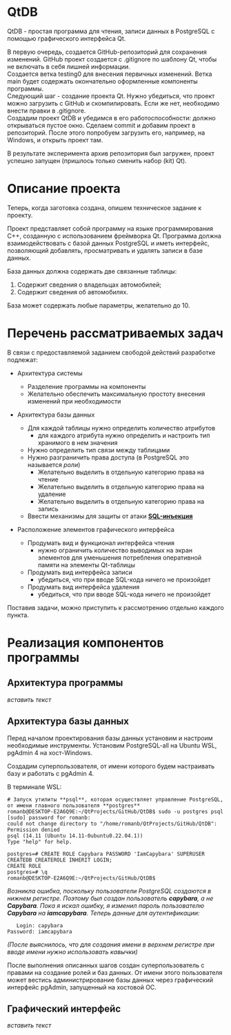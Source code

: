 # QtDB
QtDB - простая программа для чтения, записи данных в PostgreSQL с помощью графического интерфейса Qt.

В первую очередь, создается GitHub-репозиторий для сохранения изменений. GitHub проект создается с .gitignore по шаблону Qt, чтобы не включать в себя лишней информации.  
Создается ветка testing0 для внесения первичных изменений. Ветка main будет содержать окончательно оформленные компоненты программы.  
Следующий шаг - создание проекта Qt. Нужно убедиться, что проект можно загрузить с GitHub и скомпилировать. Если же нет, необходимо внести правки в .gitignore.  
Создадим проект QtDB и убедимся в его работоспособности: должно открываться пустое окно. Сделаем commit и добавим проект в репозиторий. После этого попробуем загрузить его, например, на Windows, и открыть проект там.  

В результате эксперимента архив репозитория был загружен, проект успешно запущен (пришлось только сменить набор (kit) Qt).

# Описание проекта

Теперь, когда заготовка создана, опишем техническое задание к проекту.

Проект представляет собой программу на языке программирования C++, созданную с использованием фреймворка Qt.
Программа должна взаимодействовать с базой данных PostgreSQL и иметь интерфейс, позволяющий добавлять, просматривать и удалять записи в базе данных.

База данных должна содержать две связанные таблицы:
1. Содержит сведения о владельцах автомобилей;
2. Содержит сведения об автомобилях.

База может содержать любые параметры, желательно до 10.

# Перечень рассматриваемых задач

В связи с предоставляемой заданием свободой действий разработке подлежат:

- Архитектура системы
  - Разделение программы на компоненты
  - Желательно обеспечить максимальную простоту внесения изменений при необходимости

- Архитектура базы данных
  - Для каждой таблицы нужно определить количество атрибутов
    - для каждого атрибута нужно определить и настроить тип хранимого в нем значения
  - Нужно определить тип связи между таблицами
  - Нужно разграничить права доступа (в PostgreSQL это называется *роли*)
    - Желательно выделить в отдельную категорию права на чтение
    - Желательно выделить в отдельную категорию права на удаление
    - Желательно выделить в отдельную категорию права на запись
  - Ввести механизмы для защиты от атаки [**SQL-инъекция**](https://www.ptsecurity.com/ru-ru/research/analytics/cybersecurity-threatscape-2023-q2/#:~:text=CVE%2D2023%2D34362.%20%D0%A8%D0%B8%D1%80%D0%BE%D0%BA%D0%BE,%D0%B2%20%D0%B7%D0%B0%D0%BF%D1%80%D0%BE%D1%81%D1%8B%20%D0%BA%20%D1%81%D0%B5%D1%80%D0%B2%D0%B5%D1%80%D1%83. "Positive Technologies. Актуальные уязвимости за II квартал 2023 года")

- Расположение элементов графического интерфейса
  - Продумать вид и функционал интерфейса чтения
    - нужно ограничить количество выводимых на экран элементов для уменьшения потребления оперативной памяти на элементы Qt-таблицы
  - Продумать вид интерфейса записи
    - убедиться, что при вводе SQL-кода ничего не произойдет
  - Продумать вид интерфейса удаления
    - убедиться, что при вводе SQL-кода ничего не произойдет

Поставив задачи, можно приступить к рассмотрению отдельно каждого пункта.

# Реализация компонентов программы

## Архитектура программы

*вставить текст*

## Архитектура базы данных

Перед началом проектирования базы данных установим и настроим необходимые инструменты.
Установим PostgreSQL-all на Ubuntu WSL, pgAdmin 4 на хост-Windows.

Создадим суперпользователя, от имени которого будем настраивать базу и работать с pgAdmin 4.

В терминале WSL:

```
# Запуск утилиты **psql**, которая осуществляет управление PostgreSQL, от имени главного пользователя **postgres**
romanb@DESKTOP-E2A6Q9E:~/QtProjects/GitHub/QtDB$ sudo -u postgres psql
[sudo] password for romanb:
could not change directory to "/home/romanb/QtProjects/GitHub/QtDB": Permission denied
psql (14.11 (Ubuntu 14.11-0ubuntu0.22.04.1))
Type "help" for help.

postgres=# CREATE ROLE Capybara PASSWORD 'IamCapybara' SUPERUSER CREATEDB CREATEROLE INHERIT LOGIN;
CREATE ROLE
postgres=# \q
romanb@DESKTOP-E2A6Q9E:~/QtProjects/GitHub/QtDB$
```

*Возникла ошибка, поскольку пользователи PostgreSQL создаются в нижнем регистре. Поэтому был создан пользователь ***capybara***, а не ***Capybara***.
Пока я искал ошибку, я изменил пароль пользователю ***Capybara*** на ***iamcapybara***. Теперь данные для аутентификации:*
```
   Login: capybara
Password: iamcapybara
```

*(После выяснилось, что для создания имени в верхнем регистре при вводе имени нужно использовать кавычки)*

После выполнения описанных шагов создан суперпользователь с правами на создание ролей и баз данных. От имени этого пользователя может вестись администрирование базы данных через графический интерфейс pgAdmin, запущенный на хостовой ОС.

## Графический интерфейс

*вставить текст*